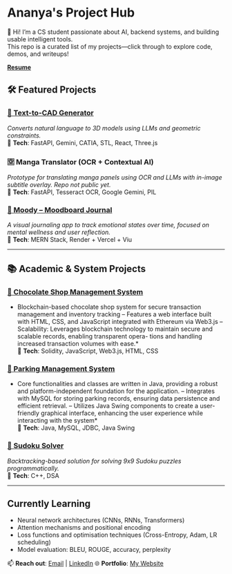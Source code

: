 # Ananya's Project Hub  

👋 Hi! I’m a CS student passionate about AI, backend systems, and building usable intelligent tools.  
This repo is a curated list of my projects—click through to explore code, demos, and writeups!  

[**Resume**](https://drive.google.com/file/d/1XHDfAcZsIPZay0iJ-akENWYwLckXyfIt/view?usp=drive_link)

## 🛠️ Featured Projects  

### [🔗 Text-to-CAD Generator](https://github.com/Anie0205/Text-to-CAD-using-Gemini)  
*Converts natural language to 3D models using LLMs and geometric constraints.*  
📌 **Tech**: FastAPI, Gemini, CATIA, STL, React, Three.js  

### 🈳 Manga Translator (OCR + Contextual AI)  
*Prototype for translating manga panels using OCR and LLMs with in-image subtitle overlay. Repo not public yet.*  
📌 **Tech**: FastAPI, Tesseract OCR, Google Gemini, PIL  

### [🔗 Moody – Moodboard Journal](https://github.com/Anie0205/Moody-Mood-Journal-App)  
*A visual journaling app to track emotional states over time, focused on mental wellness and user reflection.*  
📌 **Tech**: MERN Stack, Render + Vercel + Viu

---

## 📚 Academic & System Projects  

### [🔗 Chocolate Shop Management System](https://github.com/Anie0205/Chocolate-Shop-System)  
* Blockchain-based chocolate shop system for secure transaction management and inventory tracking
– Features a web interface built with HTML, CSS, and JavaScript integrated with Ethereum via Web3.js
– Scalability: Leverages blockchain technology to maintain secure and scalable records, enabling transparent opera-
tions and handling increased transaction volumes with ease.*  
📌 **Tech**: Solidity, JavaScript, Web3.js, HTML, CSS

### [🔗 Parking Management System](https://github.com/Anie0205/Parking-Management-System)  
* Core functionalities and classes are written in Java, providing a robust and platform-independent foundation for
the application.
– Integrates with MySQL for storing parking records, ensuring data persistence and efficient retrieval.
– Utilizes Java Swing components to create a user-friendly graphical interface, enhancing the user experience while
interacting with the system*  
📌 **Tech**: Java, MySQL, JDBC, Java Swing

### [🔗 Sudoku Solver](https://github.com/Anie0205/Sudoku_solver)  
*Backtracking-based solution for solving 9x9 Sudoku puzzles programmatically.*  
📌 **Tech**: C++, DSA  

---

##  Currently Learning  
- Neural network architectures (CNNs, RNNs, Transformers)  
- Attention mechanisms and positional encoding  
- Loss functions and optimisation techniques (Cross-Entropy, Adam, LR scheduling)  
- Model evaluation: BLEU, ROUGE, accuracy, perplexity   

📫 **Reach out**: [Email](verma.ananya02@gmail.com) | [LinkedIn](https://www.linkedin.com/in/ananya-verma-6339b1251/)
🌐 **Portfolio**: [My Website](https://www.ananya-verma.com/)
